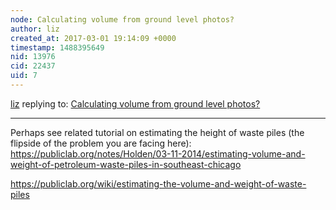 ```yaml
---
node: Calculating volume from ground level photos?
author: liz
created_at: 2017-03-01 19:14:09 +0000
timestamp: 1488395649
nid: 13976
cid: 22437
uid: 7
---
```




[liz](../profile/liz) replying to: [Calculating volume from ground level photos?](../notes/warren/02-28-2017/calculating-volume-from-ground-level-photos)

----
Perhaps see related tutorial on estimating the height of waste piles (the flipside of the problem you are facing here): https://publiclab.org/notes/Holden/03-11-2014/estimating-volume-and-weight-of-petroleum-waste-piles-in-southeast-chicago

https://publiclab.org/wiki/estimating-the-volume-and-weight-of-waste-piles